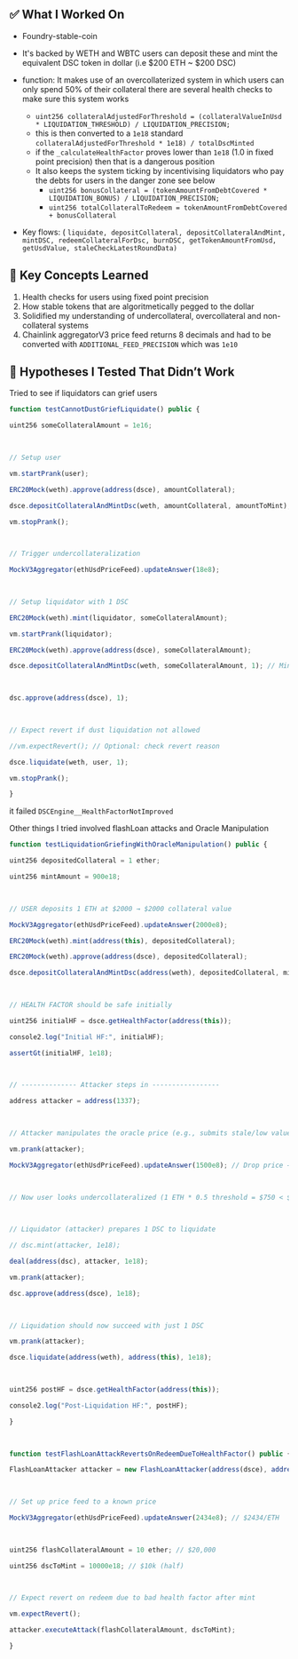 ## ✅ What I Worked On

- Foundry-stable-coin 
    
- It's backed by WETH and WBTC users can deposit these and mint the equivalent DSC token in dollar (i.e $200 ETH ~ $200 DSC)
    
- function: It makes use of an overcollaterized system in which users can only spend 50% of their collateral there are several health checks to make sure this system works 
	- `uint256 collateralAdjustedForThreshold = (collateralValueInUsd * LIQUIDATION_THRESHOLD) / LIQUIDATION_PRECISION;`
	-  this is then converted to a `1e18` standard `collateralAdjustedForThreshold * 1e18) / totalDscMinted`
	- if the `_calculateHealthFactor` proves lower than `1e18` (1.0 in fixed point precision) then that is a dangerous position
	- It also keeps the system ticking by incentivising liquidators who pay the debts for users in the danger zone see below
		- `uint256 bonusCollateral = (tokenAmountFromDebtCovered * LIQUIDATION_BONUS) / LIQUIDATION_PRECISION;`
		- `uint256 totalCollateralToRedeem = tokenAmountFromDebtCovered + bonusCollateral`

    
- Key flows: (  `liquidate, depositCollateral, depositCollateralAndMint, mintDSC, redeemCollateralForDsc, burnDSC, getTokenAmountFromUsd, getUsdValue, staleCheckLatestRoundData)`

## 🧠 Key Concepts Learned
1. Health checks for users using fixed point precision
2. How stable tokens that are algoritmetically pegged to the dollar
3. Solidified my understanding of undercollateral, overcollateral and non-collateral systems
4. Chainlink  aggregatorV3 price feed returns 8 decimals and had to be converted with `ADDITIONAL_FEED_PRECISION` which was `1e10` 



## 🧪 Hypotheses I Tested That Didn’t Work
Tried to see if liquidators can grief users 

```js
function testCannotDustGriefLiquidate() public {

uint256 someCollateralAmount = 1e16;

  

// Setup user

vm.startPrank(user);

ERC20Mock(weth).approve(address(dsce), amountCollateral);

dsce.depositCollateralAndMintDsc(weth, amountCollateral, amountToMint);

vm.stopPrank();

  

// Trigger undercollateralization

MockV3Aggregator(ethUsdPriceFeed).updateAnswer(18e8);

  

// Setup liquidator with 1 DSC

ERC20Mock(weth).mint(liquidator, someCollateralAmount);

vm.startPrank(liquidator);

ERC20Mock(weth).approve(address(dsce), someCollateralAmount);

dsce.depositCollateralAndMintDsc(weth, someCollateralAmount, 1); // Mint 1 DSC

  

dsc.approve(address(dsce), 1);

  

// Expect revert if dust liquidation not allowed

//vm.expectRevert(); // Optional: check revert reason

dsce.liquidate(weth, user, 1);

vm.stopPrank();

}
```


it failed `DSCEngine__HealthFactorNotImproved` 


Other things I tried involved flashLoan attacks and Oracle Manipulation

```js
function testLiquidationGriefingWithOracleManipulation() public {

uint256 depositedCollateral = 1 ether;

uint256 mintAmount = 900e18;

  

// USER deposits 1 ETH at $2000 → $2000 collateral value

MockV3Aggregator(ethUsdPriceFeed).updateAnswer(2000e8);

ERC20Mock(weth).mint(address(this), depositedCollateral);

ERC20Mock(weth).approve(address(dsce), depositedCollateral);

dsce.depositCollateralAndMintDsc(address(weth), depositedCollateral, mintAmount);

  

// HEALTH FACTOR should be safe initially

uint256 initialHF = dsce.getHealthFactor(address(this));

console2.log("Initial HF:", initialHF);

assertGt(initialHF, 1e18);

  

// -------------- Attacker steps in -----------------

address attacker = address(1337);

  

// Attacker manipulates the oracle price (e.g., submits stale/low value)

vm.prank(attacker);

MockV3Aggregator(ethUsdPriceFeed).updateAnswer(1500e8); // Drop price → $1500 per ETH

  

// Now user looks undercollateralized (1 ETH * 0.5 threshold = $750 < $900 minted)

  

// Liquidator (attacker) prepares 1 DSC to liquidate

// dsc.mint(attacker, 1e18);

deal(address(dsc), attacker, 1e18);

vm.prank(attacker);

dsc.approve(address(dsce), 1e18);

  

// Liquidation should now succeed with just 1 DSC

vm.prank(attacker);

dsce.liquidate(address(weth), address(this), 1e18);

  

uint256 postHF = dsce.getHealthFactor(address(this));

console2.log("Post-Liquidation HF:", postHF);

}

  

function testFlashLoanAttackRevertsOnRedeemDueToHealthFactor() public {

FlashLoanAttacker attacker = new FlashLoanAttacker(address(dsce), address(dsc), weth);

  

// Set up price feed to a known price

MockV3Aggregator(ethUsdPriceFeed).updateAnswer(2434e8); // $2434/ETH

  

uint256 flashCollateralAmount = 10 ether; // $20,000

uint256 dscToMint = 10000e18; // $10k (half)

  

// Expect revert on redeem due to bad health factor after mint

vm.expectRevert();

attacker.executeAttack(flashCollateralAmount, dscToMint);

}
```